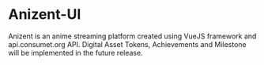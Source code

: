 # Anizent-UI
Anizent is an anime streaming platform created using VueJS framework and api.consumet.org API. Digital Asset Tokens, Achievements and Milestone will be implemented in the future release.
